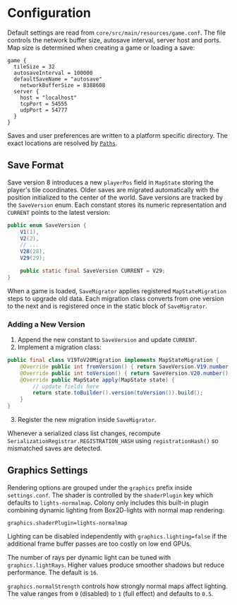# Configuration

Default settings are read from `core/src/main/resources/game.conf`.
The file controls the network buffer size, autosave interval, server host and ports.
Map size is determined when creating a game or loading a save:

```hocon
game {
  tileSize = 32
  autosaveInterval = 100000
  defaultSaveName = "autosave"
    networkBufferSize = 8388608
  server {
    host = "localhost"
    tcpPort = 54555
    udpPort = 54777
  }
}
```

Saves and user preferences are written to a platform specific directory. The
exact locations are resolved by
[`Paths`](../core/src/main/java/net/lapidist/colony/io/Paths.java).

## Save Format

Save version 8 introduces a new `playerPos` field in `MapState` storing the player's tile
coordinates. Older saves are migrated automatically with the position initialized to the
center of the world.
Save versions are tracked by the `SaveVersion` enum. Each constant stores its numeric representation and `CURRENT` points to the latest version:

```java
public enum SaveVersion {
    V1(1),
    V2(2),
    // ...
    V28(28),
    V29(29);

    public static final SaveVersion CURRENT = V29;
}
```

When a game is loaded, `SaveMigrator` applies registered `MapStateMigration` steps to upgrade old data. Each migration class converts from one version to the next and is registered once in the static block of `SaveMigrator`.

### Adding a New Version

1. Append the new constant to `SaveVersion` and update `CURRENT`.
2. Implement a migration class:

```java
public final class V19ToV20Migration implements MapStateMigration {
    @Override public int fromVersion() { return SaveVersion.V19.number(); }
    @Override public int toVersion() { return SaveVersion.V20.number(); }
    @Override public MapState apply(MapState state) {
        // update fields here
        return state.toBuilder().version(toVersion()).build();
    }
}
```

3. Register the new migration inside `SaveMigrator`.

Whenever a serialized class list changes, recompute `SerializationRegistrar.REGISTRATION_HASH` using `registrationHash()` so mismatched saves are detected.
## Graphics Settings

Rendering options are grouped under the `graphics` prefix inside `settings.conf`.
The shader is controlled by the `shaderPlugin` key which defaults to
`lights-normalmap`. Colony only includes this built-in plugin combining
dynamic lighting from Box2D-lights with normal map rendering:

```properties
graphics.shaderPlugin=lights-normalmap
```

Lighting can be disabled independently with `graphics.lighting=false` if the
additional frame buffer passes are too costly on low end GPUs.

The number of rays per dynamic light can be tuned with `graphics.lightRays`.
Higher values produce smoother shadows but reduce performance. The default is
`16`.

`graphics.normalStrength` controls how strongly normal maps affect lighting. The
value ranges from `0` (disabled) to `1` (full effect) and defaults to `0.5`.

